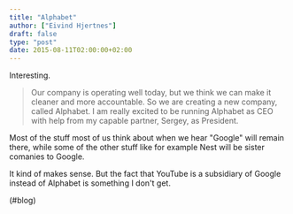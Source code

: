 ```yaml
---
title: "Alphabet"
author: ["Eivind Hjertnes"]
draft: false
type: "post"
date: 2015-08-11T02:00:00+02:00
---
```


Interesting.

> Our company is operating well today, but we think we can make it
> cleaner and more accountable. So we are creating a new company, called
> Alphabet. I am really excited to be running Alphabet as CEO with help
> from my capable partner, Sergey, as President.

Most of the stuff most of us think about when we hear "Google" will
remain there, while some of the other stuff like for example Nest will
be sister comanies to Google.

It kind of makes sense. But the fact that YouTube is a subsidiary of
Google instead of Alphabet is something I don't get.

(#blog)
